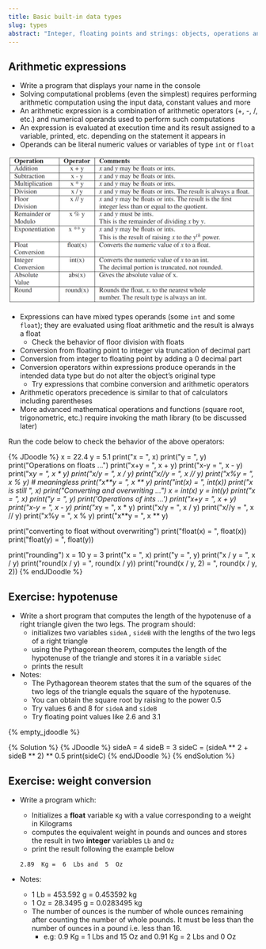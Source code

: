 ```yaml
---
title: Basic built-in data types
slug: types
abstract: "Integer, floating points and strings: objects, operations and expressions."
---
```


## Arithmetic expressions

* Write a program that displays your name in the console
* Solving computational problems (even the simplest) requires performing arithmetic computation using the input data, constant values and more
* An arithmetic expression is a combination of arithmetic operators (+, -, /, etc.) and numerical operands used to perform such computations
* An expression is evaluated at execution time and its result assigned to a variable, printed, etc. depending on the statement it appears in
* Operands can be literal numeric values or variables of type `int` or `float`

![](assets/images/Lec2-2.png)

* Expressions can have mixed types operands (some `int` and some `float`); they are evaluated using float arithmetic and the result is always a float
  * Check the behavior of floor division with floats
* Conversion from floating point to integer via truncation of decimal part
* Conversion from integer to floating point by adding a 0 decimal part
* Conversion operators within expressions produce operands in the intended data type but do not alter the object’s original type
  * Try expressions that combine conversion and arithmetic operators
* Arithmetic operators precedence is similar to that of calculators including parentheses
* More advanced mathematical operations and functions (square root, trigonometric, etc.) require invoking the math library (to be discussed later)

Run the code below to check the behavior of the above operators:

{% JDoodle %}
x = 22.4
y = 5.1
print("x = ", x)
print("y = ", y)
print("Operations on floats ...")
print("x+y = ", x + y)
print("x-y = ", x - y)
print("x*y = ", x * y)
print("x/y = ", x / y)
print("x//y = ", x // y)
print("x%y = ", x % y)  # meaningless
print("x**y = ", x ** y)
print("int(x) = ", int(x))
print("x is still ", x)
print("Converting and overwriting ...")
x = int(x)
y = int(y)
print("x = ", x)
print("y = ", y)
print('Operations of ints ...')
print("x+y = ", x + y)
print("x-y = ", x - y)
print("x*y = ", x * y)
print("x/y = ", x / y)
print("x//y = ", x // y)
print("x%y = ", x % y)
print("x**y = ", x ** y)

print("converting to float without overwriting")
print("float(x) = ", float(x))
print("float(y) = ", float(y))

print("rounding")
x = 10
y = 3
print("x = ", x)
print("y = ", y)
print("x / y = ", x / y)
print("round(x / y) = ", round(x / y))
print("round(x / y, 2) = ", round(x / y, 2))
{% endJDoodle %}

## Exercise: hypotenuse

* Write a short program that computes the length of the hypotenuse of a right triangle given the two legs. The program should:
  * initializes two variables `sideA` , `sideB` with the lengths of the two legs of a right triangle 
  * using the Pythagorean theorem, computes the length of the hypotenuse of the triangle and stores it in a variable `sideC` 
  * prints the result
* Notes:
  * The Pythagorean theorem states that the sum of the squares of the two legs of the triangle equals the square of the hypotenuse.
  * You can obtain the square root by raising to the power 0.5
  * Try values 6 and 8 for `sideA` and `sideB`
  * Try floating point values like 2.6 and 3.1


{% empty_jdoodle %}


{% Solution %}
  {% JDoodle %}
    sideA = 4
    sideB = 3
    sideC = (sideA ** 2 + sideB ** 2) ** 0.5
    print(sideC)
  {% endJDoodle %}
{% endSolution %}


## Exercise: weight conversion

* Write a program which:
  * Initializes a **float** variable `Kg` with a value corresponding to a weight in Kilograms
  * computes the equivalent weight in pounds and ounces and stores the result in two **integer** variables `Lb` and `Oz`
  * print the result following the example below

  ```
  2.89  Kg =  6  Lbs and  5  Oz
  ```
* Notes:
  * 1 Lb = 453.592 g = 0.453592 kg
  * 1 Oz = 28.3495 g = 0.0283495 kg
  * The number of ounces is the number of whole ounces remaining after counting the number of whole pounds. It must be less than the number of ounces in a pound i.e. less than 16.
    * e.g: 0.9 Kg = 1 Lbs and 15 Oz and 0.91 Kg = 2 Lbs and 0 Oz
